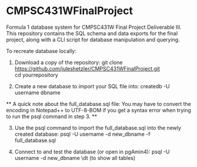 # CMPSC431WFinalProject
Formula 1 database system for CMPSC431W Final Project Deliverable III. This repository contains the SQL schema and data exports for the final project, along with a CLI script for database manipulation and querying.

To recreate database locally:

1. Download a copy of the repository:
git clone https://github.com/juleshetzler/CMPSC431WFinalProject.git<br>
cd yourrepository

2. Create a new database to import your SQL file into:
createdb -U username dbname

** A quick note about the full_database.sql file: You may have to convert the encoding in Notepad++ to UTF-8-BOM if you get a syntax error when trying to run the psql command in step 3. **

3. Use the psql command to import the full_database.sql into the newly created database:
psql -U username -d new_dbname -f full_database.sql

4. Connect to and test the database (or open in pgAmin4): 
psql -U username -d new_dbname
\dt (to show all tables)







